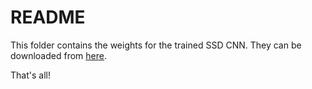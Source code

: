 # README

This folder contains the weights for the trained SSD CNN. They can be downloaded from [here](https://drive.google.com/file/d/124BPpIJbJZycXAU05Har0sur46o7HpVU/view?usp=sharing).

That's all!
